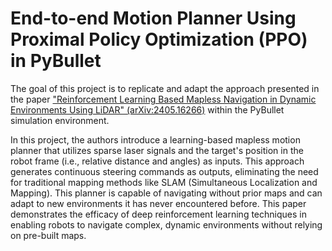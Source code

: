 # End-to-end Motion Planner Using Proximal Policy Optimization (PPO) in PyBullet

The goal of this project is to replicate and adapt the approach presented in the paper ["Reinforcement Learning Based Mapless Navigation in Dynamic Environments Using LiDAR" (arXiv:2405.16266)](https://arxiv.org/abs/2405.16266) within the PyBullet simulation environment.

In this project, the authors introduce a learning-based mapless motion planner that utilizes sparse laser signals and the target's position in the robot frame (i.e., relative distance and angles) as inputs. This approach generates continuous steering commands as outputs, eliminating the need for traditional mapping methods like SLAM (Simultaneous Localization and Mapping). This planner is capable of navigating without prior maps and can adapt to new environments it has never encountered before.
This paper demonstrates the efficacy of deep reinforcement learning techniques in enabling robots to navigate complex, dynamic environments without relying on pre-built maps.

